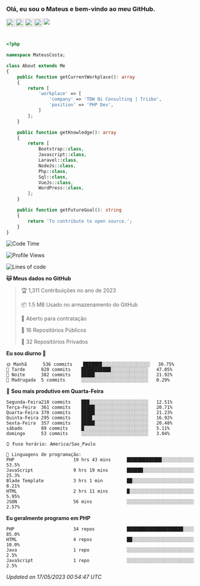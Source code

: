 
### Olá, eu sou o Mateus e bem-vindo ao meu GitHub.

<a href="https://costamateus.com.br/">
  <img align="left" alt="MLC" width="22px" src="https://www.costamateus.com.br/favicon.ico" />
</a>
<a href="https://www.linkedin.com/in/costamateus6/">
  <img align="left" alt="LinkedIn Mateus" width="22px" src="https://cdn.jsdelivr.net/npm/simple-icons@v3/icons/linkedin.svg" />
</a>
<a href="https://www.instagram.com/mateuslc6/">
  <img align="left" alt="Instagram Mateus" width="22px" src="https://cdn.jsdelivr.net/npm/simple-icons@v3/icons/instagram.svg" />
</a>
<a href="https://www.facebook.com/costamateus6/">
  <img align="left" alt="Facebook Mateus" width="22px" src="https://cdn.jsdelivr.net/npm/simple-icons@3.13.0/icons/facebook.svg" />
</a>

![](https://visitor-badge.glitch.me/badge?page_id=costamateus.costamateus)

<br />

```php
<?php

namespace MateusCosta;

class About extends Me
{
    public function getCurrentWorkplace(): array
    {
        return [
            'workplace' => [
                'company' => 'TDW Bi Consulting | Triibo',
                'position' => 'PHP Dev',
            ]
        ];
    }

    public function getKnowledge(): array
    {
        return [
            Bootstrap::class,
            Javascript::class,
            Laravel::class,
            NodeJs::class,
            Php::class,
            Sql::class,
            VueJs::class,
            WordPress::class,
        ];
    }

    public function getFutureGoal(): string
    {
        return 'To contribute to open source.';
    }
}
```

<!--START_SECTION:waka-->
![Code Time](http://img.shields.io/badge/Code%20Time-1%2C231%20hrs%2036%20mins-blue)

![Profile Views](http://img.shields.io/badge/Visualizac%C3%B5es%20do%20perfil-28-blue)

![Lines of code](https://img.shields.io/badge/Desde%20o%20Hello%20World%20eu%20escrevi-6%20Million%20linhas%20de%20c%C3%B3digo-blue)

**🐱 Meus dados no GitHub** 

> 🏆 1,311 Contribuições no ano de 2023
 > 
> 📦 1.5 MB Usado no armazenamento do GitHub 
 > 
> 💼 Aberto para contratação
 > 
> 📜 16 Repositórios Públicos 
 > 
> 🔑 32 Repositórios Privados  
 > 
**Eu sou diurno 🐤** 

```text
🌞 Manhã      536 commits    ███████░░░░░░░░░░░░░░░░░░   30.75% 
🌆 Tarde      820 commits    ███████████░░░░░░░░░░░░░░   47.05% 
🌃 Noite      382 commits    █████░░░░░░░░░░░░░░░░░░░░   21.92% 
🌙 Madrugada  5 commits      ░░░░░░░░░░░░░░░░░░░░░░░░░   0.29%

```
📅 **Sou mais produtivo em Quarta-Feira** 

```text
Segunda-Feira218 commits    ███░░░░░░░░░░░░░░░░░░░░░░   12.51% 
Terça-Feira  361 commits    █████░░░░░░░░░░░░░░░░░░░░   20.71% 
Quarta-Feira 370 commits    █████░░░░░░░░░░░░░░░░░░░░   21.23% 
Quinta-Feira 295 commits    ████░░░░░░░░░░░░░░░░░░░░░   16.92% 
Sexta-Feira  357 commits    █████░░░░░░░░░░░░░░░░░░░░   20.48% 
sábado       89 commits     █░░░░░░░░░░░░░░░░░░░░░░░░   5.11% 
domingo      53 commits     ░░░░░░░░░░░░░░░░░░░░░░░░░   3.04%

```


```text
⌚︎ Fuso horário: America/Sao_Paulo

💬 Linguagens de programação: 
PHP                      19 hrs 43 mins      █████████████░░░░░░░░░░░░   53.5% 
JavaScript               9 hrs 19 mins       ██████░░░░░░░░░░░░░░░░░░░   25.3% 
Blade Template           3 hrs 1 min         ██░░░░░░░░░░░░░░░░░░░░░░░   8.21% 
HTML                     2 hrs 11 mins       █░░░░░░░░░░░░░░░░░░░░░░░░   5.95% 
JSON                     56 mins             ░░░░░░░░░░░░░░░░░░░░░░░░░   2.57%

```

**Eu geralmente programo em PHP** 

```text
PHP                      34 repos            █████████████████████░░░░   85.0% 
HTML                     4 repos             ██░░░░░░░░░░░░░░░░░░░░░░░   10.0% 
Java                     1 repo              ░░░░░░░░░░░░░░░░░░░░░░░░░   2.5% 
JavaScript               1 repo              ░░░░░░░░░░░░░░░░░░░░░░░░░   2.5%

```



 *Updated on 17/05/2023 00:54:47 UTC*
<!--END_SECTION:waka-->
